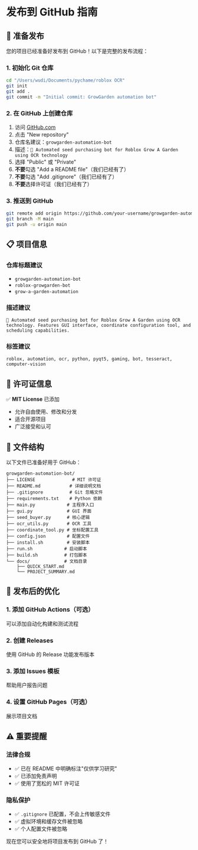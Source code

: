 # 发布到 GitHub 指南

## 🚀 准备发布

您的项目已经准备好发布到 GitHub！以下是完整的发布流程：

### 1. 初始化 Git 仓库
```bash
cd "/Users/wudi/Documents/pychame/roblox OCR"
git init
git add .
git commit -m "Initial commit: GrowGarden automation bot"
```

### 2. 在 GitHub 上创建仓库
1. 访问 [GitHub.com](https://github.com)
2. 点击 "New repository"
3. 仓库名建议：`growgarden-automation-bot`
4. 描述：`🤖 Automated seed purchasing bot for Roblox Grow A Garden using OCR technology`
5. 选择 "Public" 或 "Private"
6. **不要**勾选 "Add a README file"（我们已经有了）
7. **不要**勾选 "Add .gitignore"（我们已经有了）
8. **不要**选择许可证（我们已经有了）

### 3. 推送到 GitHub
```bash
git remote add origin https://github.com/your-username/growgarden-automation-bot.git
git branch -M main
git push -u origin main
```

## 📋 项目信息

### 仓库标题建议
- `growgarden-automation-bot`
- `roblox-growgarden-bot`
- `grow-a-garden-automation`

### 描述建议
```
🤖 Automated seed purchasing bot for Roblox Grow A Garden using OCR technology. Features GUI interface, coordinate configuration tool, and scheduling capabilities.
```

### 标签建议
```
roblox, automation, ocr, python, pyqt5, gaming, bot, tesseract, computer-vision
```

## 🔧 许可证信息

✅ **MIT License** 已添加
- 允许自由使用、修改和分发
- 适合开源项目
- 广泛接受和认可

## 📁 文件结构

以下文件已准备好用于 GitHub：

```
growgarden-automation-bot/
├── LICENSE              # MIT 许可证
├── README.md           # 详细说明文档
├── .gitignore          # Git 忽略文件
├── requirements.txt    # Python 依赖
├── main.py            # 主程序入口
├── gui.py             # GUI 界面
├── seed_buyer.py      # 核心逻辑
├── ocr_utils.py       # OCR 工具
├── coordinate_tool.py # 坐标配置工具
├── config.json        # 配置文件
├── install.sh         # 安装脚本
├── run.sh            # 启动脚本
├── build.sh          # 打包脚本
└── docs/             # 文档目录
    ├── QUICK_START.md
    └── PROJECT_SUMMARY.md
```

## 🎯 发布后的优化

### 1. 添加 GitHub Actions（可选）
可以添加自动化构建和测试流程

### 2. 创建 Releases
使用 GitHub 的 Release 功能发布版本

### 3. 添加 Issues 模板
帮助用户报告问题

### 4. 设置 GitHub Pages（可选）
展示项目文档

## ⚠️ 重要提醒

### 法律合规
- ✅ 已在 README 中明确标注"仅供学习研究"
- ✅ 已添加免责声明
- ✅ 使用了宽松的 MIT 许可证

### 隐私保护
- ✅ `.gitignore` 已配置，不会上传敏感文件
- ✅ 虚拟环境和缓存文件被忽略
- ✅ 个人配置文件被忽略

现在您可以安全地将项目发布到 GitHub 了！
